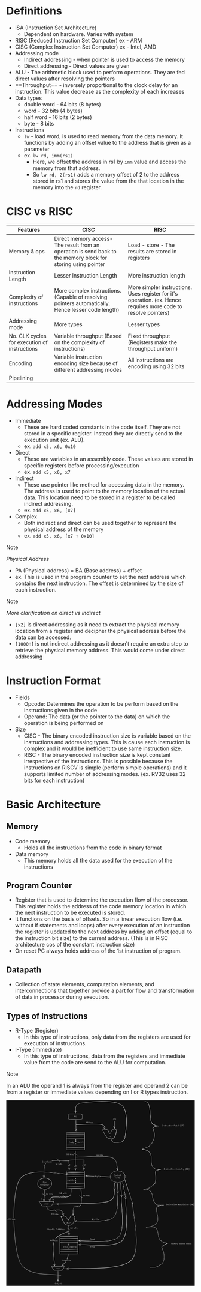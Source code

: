 # Definitions
- ISA (Instruction Set Architecture)
	- Dependent on hardware. Varies with system
- RISC (Reduced Instruction Set Computer) ex - ARM
- CISC (Complex Instruction Set Computer) ex - Intel, AMD
- Addressing mode
	- Indirect addressing - when pointer is used to access the memory
	- Direct addressing - Direct values are given
- ALU - The arithmetic block used to perform operations. They are fed direct values after resolving the pointers
- ==Throughput== - inversely proportional to the clock delay for an instruction. This value decrease as the complexity of each increases
- Data types
	- double word - 64 bits (8 bytes)
	- word - 32 bits (4 bytes)
	- half word - 16 bits (2 bytes)
	- byte - 8 bits
- Instructions
	- `lw` - load word, is used to read memory from the data memory. It functions by adding an offset value to the address that is given as a parameter
	- ex. `lw rd, imm(rs1)`
		- Here, we offset the address in rs1 by `imm` value and access the memory from that address.
		- So `lw rd, 2(rs1)` adds a memory offset of 2 to the address stored in rs1 and stores the value from the that location in the memory into the `rd` register.  

# CISC vs RISC

| Features                                     | CISC                                                                                                          | RISC                                                                                                            |
| -------------------------------------------- | ------------------------------------------------------------------------------------------------------------- | --------------------------------------------------------------------------------------------------------------- |
| Memory & ops                                 | Direct memory access- The result from an operation is send back to the memory block for storing using pointer | Load - store - The results are stored in registers                                                              |
| Instruction Length                           | Lesser Instruction Length                                                                                     | More instruction length                                                                                         |
| Complexity of instructions                   | More complex instructions. (Capable of resolving pointers automatically. Hence lesser code length)            | More simpler instructions. Uses register for it's operation. (ex. Hence requires more code to resolve pointers) |
| Addressing mode                              | More types                                                                                                    | Lesser types                                                                                                    |
| No. CLK cycles for execution of instructions | Variable throughput (Based on the complexity of instructions)                                                 | Fixed throughput (Registers make the throughput uniform)                                                        |
| Encoding                                     | Variable instruction encoding size because of different addressing modes                                      | All instructions are encoding using 32 bits                                                                     |
| Pipelining                                   |                                                                                                               |                                                                                                                 |
# Addressing Modes
- Immediate
	- These are hard coded constants in the code itself. They are not stored in a specific register. Instead they are directly send to the execution unit (ex. ALU).
	- ex. `add x5, x6, 0x10`
- Direct
	- These are variables in an assembly code. These values are stored in specific registers before processing/execution
	- ex. `add x5, x6, x7`
- Indirect
	- These use pointer like method for accessing data in the memory. The address is used to point to the memory location of the actual data. This location need to be stored in a register to be called indirect addressing. 
	- ex. `add x5, x6, [x7]`
- Complex
	- Both indirect and direct can be used together to represent the physical address of the memory
	- ex. `add x5, x6, [x7 + 0x10]`

> [!Note] 
>*Physical Address*
>- PA (Physical address) = BA (Base address) + offset
>- ex. This is used in the program counter to set the next address which contains the next instruction. The offset is determined by the size of each instruction.

>[!Note] 
>*More clarification on direct vs indirect*
>- `[x2]` is direct addressing as it need to extract the physical memory location from a register and decipher the physical address before the data can be accessed.
>- `[1000H]` is not indirect addressing as it doesn't require an extra step to retrieve the physical memory address. This would come under direct addressing

# Instruction Format
- Fields
	- Opcode: Determines the operation to be perform based on the instructions given in the code
	- Operand: The data (or the pointer to the data) on which the operation is being performed on
- Size
	- CISC - The binary encoded instruction size is variable based on the instructions and addressing types. This is cause each instruction is complex and it would be inefficient to use same instruction size.
	- RISC - The binary encoded instruction size is kept constant irrespective of the instructions. This is possible because the instructions on RISCV is simple (perform simple operations) and it supports limited number of addressing modes. (ex. RV32 uses 32 bits for each instruction) 
# Basic Architecture
## Memory
- Code memory
	- Holds all the instructions from the code in binary format
- Data memory
	- This memory holds all the data used for the execution of the instructions
## Program Counter
- Register that is used to determine the execution flow of the processor. This register holds the address of the code memory location in which the next instruction to be executed is stored.
- It functions on the basis of offsets. So in a linear execution flow (i.e. without if statements and loops) after every execution of an instruction the register is updated to the next address by adding an offset (equal to the instruction bit size) to the current address. (This is in RISC architecture cos of the constant instruction size)
- On reset PC always holds address of the 1st instruction of program.

## Datapath
- Collection of state elements, computation elements, and interconnections that together provide a part for flow and transformation of data in processor during execution.

## Types of Instructions
- R-Type (Register)
	- In this type of instructions, only data from the registers are used for execution of instructions. 
- I-Type (Immediate)
	- In this type of instructions, data from the registers and immediate value from the code are send to the ALU for computation. 
> [!NOTE]
> In an ALU the operand 1 is always from the register and operand 2 can be from a register or immediate values depending on I or R types instruction.


![RISCV_Basic_Architecture.png](<../Assets/RISCV_Basic_Architecture.png>)